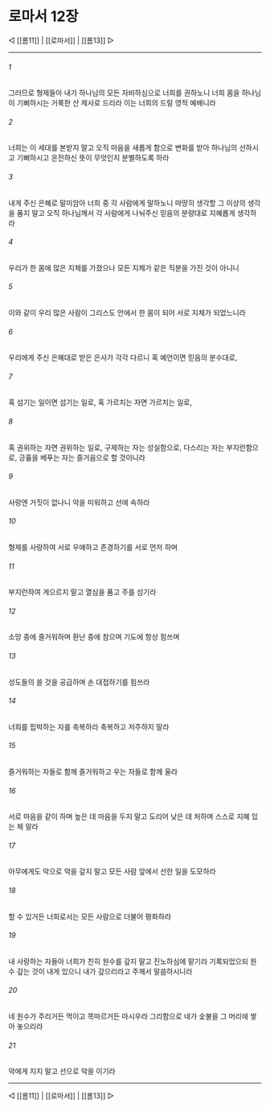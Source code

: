 # 로마서 12장

◁ [[롬11]] | [[로마서]] | [[롬13]] ▷
***

###### 1
그러므로 형제들아 내가 하나님의 모든 자비하심으로 너희를 권하노니 너희 몸을 하나님이 기뻐하시는 거룩한 산 제사로 드리라 이는 너희의 드릴 영적 예배니라

###### 2
너희는 이 세대를 본받지 말고 오직 마음을 새롭게 함으로 변화를 받아 하나님의 선하시고 기뻐하시고 온전하신 뜻이 무엇인지 분별하도록 하라

###### 3
내게 주신 은혜로 말미암아 너희 중 각 사람에게 말하노니 마땅히 생각할 그 이상의 생각을 품지 말고 오직 하나님께서 각 사람에게 나눠주신 믿음의 분량대로 지혜롭게 생각하라

###### 4
우리가 한 몸에 많은 지체를 가졌으나 모든 지체가 같은 직분을 가진 것이 아니니

###### 5
이와 같이 우리 많은 사람이 그리스도 안에서 한 몸이 되어 서로 지체가 되었느니라

###### 6
우리에게 주신 은혜대로 받은 은사가 각각 다르니 혹 예언이면 믿음의 분수대로,

###### 7
혹 섬기는 일이면 섬기는 일로, 혹 가르치는 자면 가르치는 일로,

###### 8
혹 권위하는 자면 권위하는 일로, 구제하는 자는 성실함으로, 다스리는 자는 부지런함으로, 긍휼을 베푸는 자는 즐거음으로 할 것이니라

###### 9
사랑엔 거짓이 없나니 악을 미워하고 선에 속하라

###### 10
형제를 사랑하여 서로 우애하고 존경하기를 서로 먼저 하며

###### 11
부지런하여 게으르지 말고 열심을 품고 주를 섬기라

###### 12
소망 중에 즐거워하며 환난 중에 참으며 기도에 항상 힘쓰며

###### 13
성도들의 쓸 것을 공급하며 손 대접하기를 힘쓰라

###### 14
너희를 핍박하는 자를 축복하라 축복하고 저주하지 말라

###### 15
즐거워하는 자들로 함께 즐거워하고 우는 자들로 함께 울라

###### 16
서로 마음을 같이 하며 높은 데 마음을 두지 말고 도리어 낮은 데 처하며 스스로 지혜 있는 체 말라

###### 17
아무에게도 악으로 악을 갚지 말고 모든 사람 앞에서 선한 일을 도모하라

###### 18
할 수 있거든 너희로서는 모든 사람으로 더불어 평화하라

###### 19
내 사랑하는 자들아 너희가 친히 원수를 갚지 말고 진노하심에 맡기라 기록되었으되 원수 갚는 것이 내게 있으니 내가 갚으리라고 주께서 말씀하시니라

###### 20
네 원수가 주리거든 먹이고 목마르거든 마시우라 그리함으로 네가 숯불을 그 머리에 쌓아 놓으리라

###### 21
악에게 지지 말고 선으로 악을 이기라

***
◁ [[롬11]] | [[로마서]] | [[롬13]] ▷